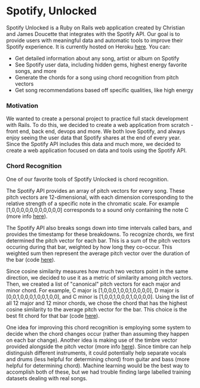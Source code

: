 # Spotify, Unlocked
Spotify Unlocked is a Ruby on Rails web application created by Christian and James Doucette that integrates with the Spotify API. Our goal is to provide users with meaningful data and automatic tools to improve their Spotify experience. It is currently hosted on Heroku [here](https://spotify-unlocked.herokuapp.com/). You can:
- Get detailed information about any song, artist or album on Spotify
- See Spotify user data, including hidden gems, highest energy favorite songs, and more
- Generate the chords for a song using chord recognition from pitch vectors
- Get song recommendations based off specific qualities, like high energy

### Motivation
We wanted to create a personal project to practice full stack development with Rails. To do this, we decided to create a web application from scratch - front end, back end, devops and more. We both love Spotify, and always enjoy seeing the user data that Spotify shares at the end of every year. Since the Spotify API includes this data and much more, we decided to create a web application focused on data and tools using the Spotify API.

### Chord Recognition
One of our favorite tools of Spotify Unlocked is chord recognition.

The Spotify API provides an array of pitch vectors for every song. These pitch vectors are 12-dimensional, with each dimension corresponding to the relative strength of a specific note in the chromatic scale. For example [1,0,0,0,0,0,0,0,0,0,0,0] corresponds to a sound only containing the note C (more info [here](https://developer.spotify.com/documentation/web-api/reference/tracks/get-audio-analysis/#pitch)).

The Spotify API also breaks songs down into time intervals called bars, and provides the timestamp for these breakdowns. To recognize chords, we first determined the pitch vector for each bar. This is a sum of the pitch vectors occuring during that bar, weighted by how long they co-occur. This weighted sum then represent the average pitch vector over the duration of the bar (code [here](https://github.com/christian-doucette/cnjmusic/blob/a86d0cc22f4d34b2bdbff0beb56e0a7f2196e4ed/app/controllers/songs_controller.rb#L65)).

Since cosine similarity measures how much two vectors point in the same direction, we decided to use it as a metric of similarity among pitch vectors. Then, we created a list of "canonical" pitch vectors for each major and minor chord. For example, C major is [1,0,0,0,1,0,0,1,0,0,0,0], D major is [0,0,1,0,0,0,1,0,0,1,0,0], and C minor is [1,0,0,1,0,0,0,1,0,0,0,0]. Using the list of all 12 major and 12 minor chords, we chose the chord that has the highest cosine similarity to the average pitch vector for the bar. This choice is the best fit chord for that bar (code [here](https://github.com/christian-doucette/cnjmusic/blob/a86d0cc22f4d34b2bdbff0beb56e0a7f2196e4ed/app/controllers/songs_controller.rb#L147)).

One idea for improving this chord recognition is employing some system to decide when the chord changes occur (rather than assuming they happen on each bar change). Another idea is making use of the timbre vector provided alongside the pitch vector (more info [here](https://developer.spotify.com/documentation/web-api/reference/tracks/get-audio-analysis/#timbre)). Since timbre can help distinguish different instruments, it could potentially help separate vocals and drums (less helpful for determining chord) from guitar and bass (more helpful for determining chord). Machine learning would be the best way to accomplish both of these, but we had trouble finding large labelled training datasets dealing with real songs.
